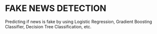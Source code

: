 # FAKE NEWS DETECTION

Predicting if news is fake by using Logistic Regression, Gradient Boosting Classifier, Decision Tree Classification, etc. 

